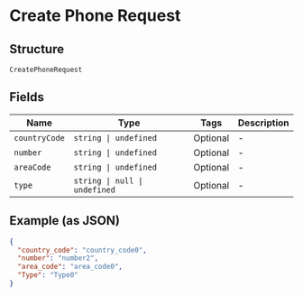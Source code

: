 
# Create Phone Request

## Structure

`CreatePhoneRequest`

## Fields

| Name | Type | Tags | Description |
|  --- | --- | --- | --- |
| `countryCode` | `string \| undefined` | Optional | - |
| `number` | `string \| undefined` | Optional | - |
| `areaCode` | `string \| undefined` | Optional | - |
| `type` | `string \| null \| undefined` | Optional | - |

## Example (as JSON)

```json
{
  "country_code": "country_code0",
  "number": "number2",
  "area_code": "area_code0",
  "Type": "Type0"
}
```

